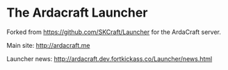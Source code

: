 The Ardacraft Launcher
===
Forked from https://github.com/SKCraft/Launcher for the ArdaCraft server.

Main site: http://ardacraft.me

Launcher news: http://ardacraft.dev.fortkickass.co/Launcher/news.html
